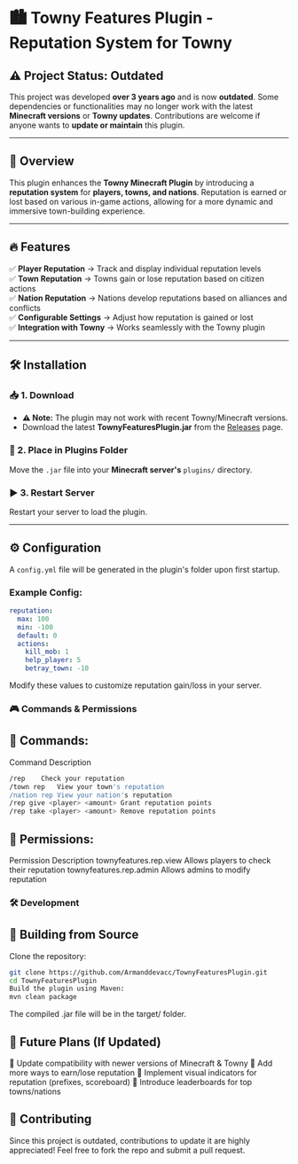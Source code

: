 # 🏙️ Towny Features Plugin - Reputation System for Towny  

## ⚠️ Project Status: Outdated  
This project was developed **over 3 years ago** and is now **outdated**. Some dependencies or functionalities may no longer work with the latest **Minecraft versions** or **Towny updates**. Contributions are welcome if anyone wants to **update or maintain** this plugin.  

---

## 🌟 Overview  
This plugin enhances the **Towny Minecraft Plugin** by introducing a **reputation system** for **players, towns, and nations**. Reputation is earned or lost based on various in-game actions, allowing for a more dynamic and immersive town-building experience.

---

## 🔥 Features  
✅ **Player Reputation** → Track and display individual reputation levels  
✅ **Town Reputation** → Towns gain or lose reputation based on citizen actions  
✅ **Nation Reputation** → Nations develop reputations based on alliances and conflicts  
✅ **Configurable Settings** → Adjust how reputation is gained or lost  
✅ **Integration with Towny** → Works seamlessly with the Towny plugin  

---

## 🛠️ Installation  

### 📥 1. Download  
- **⚠️ Note:** The plugin may not work with recent Towny/Minecraft versions.  
- Download the latest **TownyFeaturesPlugin.jar** from the [Releases](https://github.com/Armanddevacc/TownyFeaturesPlugin/releases) page.  

### 📂 2. Place in Plugins Folder  
Move the `.jar` file into your **Minecraft server's** `plugins/` directory.

### ▶️ 3. Restart Server  
Restart your server to load the plugin.  

---

## ⚙️ Configuration  
A `config.yml` file will be generated in the plugin's folder upon first startup.  

### Example Config:
```yaml
reputation:
  max: 100
  min: -100
  default: 0
  actions:
    kill_mob: 1
    help_player: 5
    betray_town: -10
```

Modify these values to customize reputation gain/loss in your server.

### 🎮 Commands & Permissions

## 📝 Commands:
Command	Description
```bash
/rep	Check your reputation
/town rep	View your town's reputation
/nation rep	View your nation's reputation
/rep give <player> <amount>	Grant reputation points
/rep take <player> <amount>	Remove reputation points
```
## 🔐 Permissions:
Permission	Description
townyfeatures.rep.view	Allows players to check their reputation
townyfeatures.rep.admin	Allows admins to modify reputation
### 🛠️ Development

## 🚀 Building from Source
Clone the repository:
```bash
git clone https://github.com/Armanddevacc/TownyFeaturesPlugin.git
cd TownyFeaturesPlugin
Build the plugin using Maven:
mvn clean package
```
The compiled .jar file will be in the target/ folder.
## 📌 Future Plans (If Updated)

🔹 Update compatibility with newer versions of Minecraft & Towny
🔹 Add more ways to earn/lose reputation
🔹 Implement visual indicators for reputation (prefixes, scoreboard)
🔹 Introduce leaderboards for top towns/nations

## 🤝 Contributing

Since this project is outdated, contributions to update it are highly appreciated! Feel free to fork the repo and submit a pull request.
